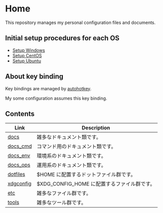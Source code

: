 # Home

This repository manages my personal configuration files and documents.

## Initial setup procedures for each OS

- [Setup Windows](docs_env/os/windows.md)
- [Setup CentOS](docs_env/os/centos.md)
- [Setup Ubuntu](docs_env/os/ubuntu.md)

## About key binding

Key bindings are managed by [autohotkey](https://github.com/syunkitada/autohotkey).

My some configuration assumes this key binding.

## Contents

| Link                             | Description                                 |
| -------------------------------- | ------------------------------------------- |
| [docs](docs/README.md)           | 雑多なドキュメント類です。                  |
| [docs_cmd](docs_cmd/README.md)   | コマンド用のドキュメント類です。            |
| [docs_env](docs_env/README.md)   | 環境系のドキュメント類です。                |
| [docs_ops](docs_ops/README.md)   | 運用系のドキュメント類です。                |
| [dotfiles](dotfiles/README.md)   | $HOME に配置するドットファイル群です。      |
| [xdgconfig](xdgconfig/README.md) | $XDG_CONFIG_HOME に配置するファイル群です。 |
| [etc](etc/README.md)             | 雑多なファイル群です。                      |
| [tools](tools/README.md)         | 雑多なツール群です。                        |
